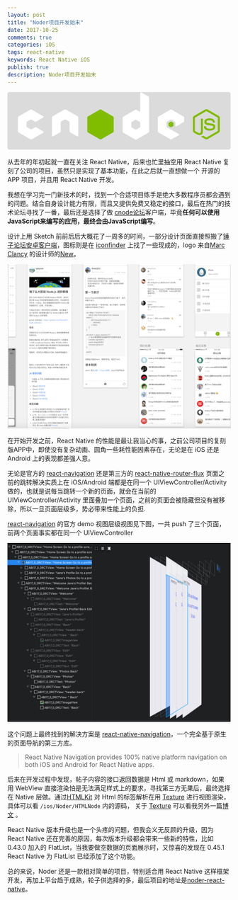 ```yaml
---
layout: post
title: "Noder项目开发始末"
date: 2017-10-25
comments: true
categories: iOS
tags: react-native
keywords: React Native iOS
publish: true
description: Noder项目开发始末
---
```


![image](/images/Noder/Noder1.png)



从去年的年初起就一直在关注 React Native，后来也忙里抽空用 React Native 复刻了公司的项目，虽然只是实现了基本功能，在此之后就一直想做一个 开源的APP 项目，并且用 React Native 开发。

我想在学习完一门新技术的时，找到一个合适项目练手是绝大多数程序员都会遇到的问题。结合自身设计能力有限，而且又提供免费又稳定的接口，最后在热门的技术论坛寻找了一番，最后还是选择了做 [cnode论坛](https://cnodejs.org/)客户端，毕竟**任何可以使用JavaScript来编写的应用，最终会由JavaScript编写**。

设计上用 Sketch 前前后后大概花了一周多的时间，一部分设计页面直接照搬了[锤子论坛安卓客户端](http://www.smartisan.com/apps/bbs)，图标则是在 [iconfinder](https://www.iconfinder.com/) 上找了一些现成的，logo 来自[Marc Clancy](https://dribbble.com/powdah) 的设计师的[New](https://dribbble.com/shots/1463325-New)。

![image](/images/Noder/Noder3.png)

在开始开发之前，React Native 的性能是最让我当心的事，之前公司项目的复刻版APP中，即使没有复杂动画、圆角一些耗性能因素存在，无论是在 iOS 还是 Android 上的表现都差强人意。

无论是官方的  [react-navigation](https://github.com/react-community/react-navigation) 还是第三方的 [react-native-router-flux](https://github.com/aksonov/react-native-router-flux) 页面之前的跳转解决实质上在 iOS/Android 端都是在同一个 UIViewController/Activity 做的，也就是说每当跳转一个新的页面，就会在当前的 UIViewController/Activity 里面叠加一个页面，之前的页面会被隐藏但没有被移除，所以一旦页面层级多，势必带来性能上的负担.

 [react-navigation](https://github.com/react-community/react-navigation) 的官方 demo 视图层级视图见下图，一共 push 了三个页面，前两个页面事实都在同一个 UIViewController 

![image](/images/Noder/Noder2.jpg)



这个问题上最终找到的解决方案是 [react-native-navigation](https://github.com/wix/react-native-navigation)，一个完全基于原生的页面导航的第三方库。

>React Native Navigation provides 100% native platform navigation on both iOS and Android for React Native apps. 



后来在开发过程中发现，帖子内容的接口返回数据是 Html 或 markdown，如果用 WebView 直接渲染怕是无法满足样式上的要求，寻找第三方无果后，最终选择在 Native 层做。通过[HTMLKit](https://github.com/iabudiab/HTMLKit) 对 Html 的标签解析在用 [Texture](https://github.com/TextureGroup/Texture) 进行视图渲染，具体可以看 `/ios/Noder/HTMLNode` 内的源码， 关于  [Texture](https://github.com/TextureGroup/Texture) 可以看我另外一篇[博文](https://bawn.github.io/2016/12/AsyncDisplayKit/) 。

React Native 版本升级也是一个头疼的问题，但我会义无反顾的升级，因为 React Native 还在完善的原因，每次版本升级都会带来一些新的特性，比如 0.43.0 加入的 FlatList，当我要做空数据的页面展示时，又惊喜的发现在  0.45.1 React Native 为 FlatList 已经添加了这个功能。

总的来说，Noder 还是一款相对简单的项目，特别适合用 React Native 这样框架开发，再加上平台趋于成熟，轮子供选择的多，最后项目的地址是[noder-react-native](https://github.com/bawn/noder-react-native)。